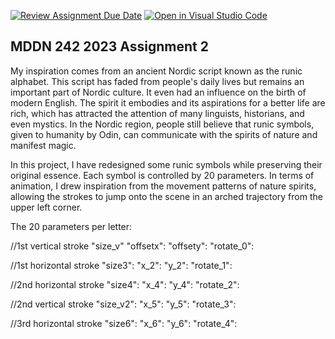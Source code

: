 [![Review Assignment Due Date](https://classroom.github.com/assets/deadline-readme-button-24ddc0f5d75046c5622901739e7c5dd533143b0c8e959d652212380cedb1ea36.svg)](https://classroom.github.com/a/ihfjUrzT)
[![Open in Visual Studio Code](https://classroom.github.com/assets/open-in-vscode-718a45dd9cf7e7f842a935f5ebbe5719a5e09af4491e668f4dbf3b35d5cca122.svg)](https://classroom.github.com/online_ide?assignment_repo_id=11628822&assignment_repo_type=AssignmentRepo)
## MDDN 242 2023 Assignment 2

My inspiration comes from an ancient Nordic script known as the runic alphabet. This script has faded from people's daily lives but remains an important part of Nordic culture. It even had an influence on the birth of modern English. The spirit it embodies and its aspirations for a better life are rich, which has attracted the attention of many linguists, historians, and even mystics. In the Nordic region, people still believe that runic symbols, given to humanity by Odin, can communicate with the spirits of nature and manifest magic.

In this project, I have redesigned some runic symbols while preserving their original essence. Each symbol is controlled by 20 parameters. In terms of animation, I drew inspiration from the movement patterns of nature spirits, allowing the strokes to jump onto the scene in an arched trajectory from the upper left corner.


The 20 parameters per letter:


//1st vertical stroke
  "size_v"
  "offsetx":
  "offsety": 
  "rotate_0": 



//1st horizontal stroke
  "size3": 
  "x_2": 
  "y_2": 
  "rotate_1":


//2nd horizontal stroke
  "size4":
  "x_4": 
  "y_4": 
  "rotate_2":

  
//2nd vertical stroke 
  "size_v2": 
  "x_5":
  "y_5": 
  "rotate_3": 

//3rd horizontal stroke
  "size6": 
  "x_6": 
  "y_6": 
  "rotate_4":

